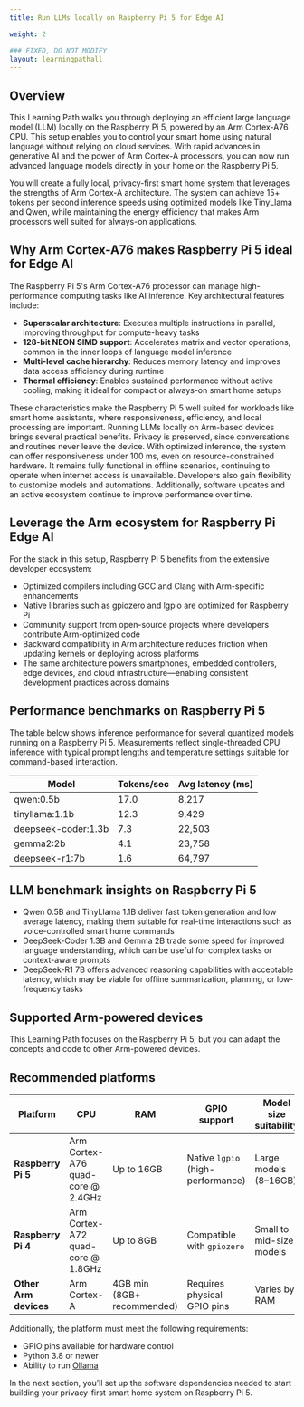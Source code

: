 ```yaml
---
title: Run LLMs locally on Raspberry Pi 5 for Edge AI

weight: 2

### FIXED, DO NOT MODIFY
layout: learningpathall
---
```


## Overview

This Learning Path walks you through deploying an efficient large language model (LLM) locally on the Raspberry Pi 5, powered by an Arm Cortex-A76 CPU. This setup enables you to control your smart home using natural language without relying on cloud services. With rapid advances in generative AI and the power of Arm Cortex-A processors, you can now run advanced language models directly in your home on the Raspberry Pi 5.

You will create a fully local, privacy-first smart home system that leverages the strengths of Arm Cortex-A architecture. The system can achieve 15+ tokens per second inference speeds using optimized models like TinyLlama and Qwen, while maintaining the energy efficiency that makes Arm processors well suited for always-on applications.

## Why Arm Cortex-A76 makes Raspberry Pi 5 ideal for Edge AI

The Raspberry Pi 5's Arm Cortex-A76 processor can manage high-performance computing tasks like AI inference. Key architectural features include:

- **Superscalar architecture**: Executes multiple instructions in parallel, improving throughput for compute-heavy tasks
- **128-bit NEON SIMD support**: Accelerates matrix and vector operations, common in the inner loops of language model inference
- **Multi-level cache hierarchy**: Reduces memory latency and improves data access efficiency during runtime
- **Thermal efficiency**: Enables sustained performance without active cooling, making it ideal for compact or always-on smart home setups

These characteristics make the Raspberry Pi 5 well suited for workloads like smart home assistants, where responsiveness, efficiency, and local processing are important. Running LLMs locally on Arm-based devices brings several practical benefits. Privacy is preserved, since conversations and routines never leave the device. With optimized inference, the system can offer responsiveness under 100 ms, even on resource-constrained hardware. It remains fully functional in offline scenarios, continuing to operate when internet access is unavailable. Developers also gain flexibility to customize models and automations. Additionally, software updates and an active ecosystem continue to improve performance over time.

## Leverage the Arm ecosystem for Raspberry Pi Edge AI

For the stack in this setup, Raspberry Pi 5 benefits from the extensive developer ecosystem:

- Optimized compilers including GCC and Clang with Arm-specific enhancements
- Native libraries such as gpiozero and lgpio are optimized for Raspberry Pi
- Community support from open-source projects where developers contribute Arm-optimized code
- Backward compatibility in Arm architecture reduces friction when updating kernels or deploying across platforms
- The same architecture powers smartphones, embedded controllers, edge devices, and cloud infrastructure—enabling consistent development practices across domains

## Performance benchmarks on Raspberry Pi 5

The table below shows inference performance for several quantized models running on a Raspberry Pi 5. Measurements reflect single-threaded CPU inference with typical prompt lengths and temperature settings suitable for command-based interaction.

| Model               | Tokens/sec | Avg latency (ms) |
| ------------------- | ---------- | ---------------- |
| qwen:0.5b           | 17.0       | 8,217            |
| tinyllama:1.1b      | 12.3       | 9,429            |
| deepseek-coder:1.3b | 7.3        | 22,503           |
| gemma2:2b           | 4.1        | 23,758           |
| deepseek-r1:7b      | 1.6        | 64,797           |

## LLM benchmark insights on Raspberry Pi 5

- Qwen 0.5B and TinyLlama 1.1B deliver fast token generation and low average latency, making them suitable for real-time interactions such as voice-controlled smart home commands
- DeepSeek-Coder 1.3B and Gemma 2B trade some speed for improved language understanding, which can be useful for complex tasks or context-aware prompts
- DeepSeek-R1 7B offers advanced reasoning capabilities with acceptable latency, which may be viable for offline summarization, planning, or low-frequency tasks

## Supported Arm-powered devices

This Learning Path focuses on the Raspberry Pi 5, but you can adapt the concepts and code to other Arm-powered devices.

## Recommended platforms

| Platform            | CPU                              | RAM            | GPIO support                   | Model size suitability      |
| ------------------- | -------------------------------- | -------------- | ------------------------------ | --------------------------- |
| **Raspberry Pi 5**  | Arm Cortex-A76 quad-core @ 2.4GHz | Up to 16GB     | Native `lgpio` (high-performance) | Large models (8–16GB)       |
| **Raspberry Pi 4**  | Arm Cortex-A72 quad-core @ 1.8GHz | Up to 8GB      | Compatible with `gpiozero`        | Small to mid-size models    |
| **Other Arm devices** | Arm Cortex-A                    | 4GB min (8GB+ recommended) | Requires physical GPIO pins       | Varies by RAM               |

Additionally, the platform must meet the following requirements:

- GPIO pins available for hardware control
- Python 3.8 or newer
- Ability to run [Ollama](https://ollama.com/)

In the next section, you’ll set up the software dependencies needed to start building your privacy-first smart home system on Raspberry Pi 5.
